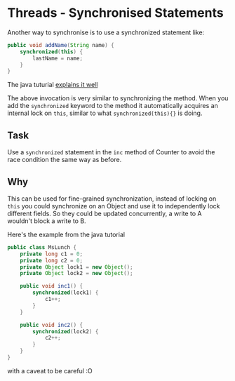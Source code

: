 # Threads - Synchronised Statements
Another way to synchronise is to use a synchronized statement like:

```java
public void addName(String name) {
    synchronized(this) {
        lastName = name;
    }
}
```
The java tuturial [explains it well](https://docs.oracle.com/javase/tutorial/essential/concurrency/locksync.html)

The above invocation is very similar to synchronizing the method. When you add the `synchronized` keyword to the method it automatically acquires an internal lock on `this`, similar to what `synchronized(this){}` is doing.

## Task

Use a `synchronized` statement in the `inc` method of Counter to avoid the race condition the same way as before.

## Why

This can be used for fine-grained synchronization, instead of locking on `this` you could synchronize on an Object and use it to independently lock different fields. So they could be updated concurrently, a write to A wouldn't block a write to B.

Here's the example from the java tutorial
```java
public class MsLunch {
    private long c1 = 0;
    private long c2 = 0;
    private Object lock1 = new Object();
    private Object lock2 = new Object();

    public void inc1() {
        synchronized(lock1) {
            c1++;
        }
    }

    public void inc2() {
        synchronized(lock2) {
            c2++;
        }
    }
}
```
with a caveat to be careful :O